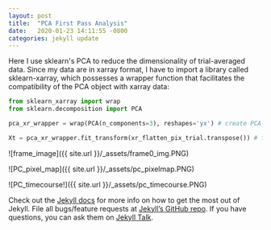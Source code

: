 ```yaml
---
layout: post
title:  "PCA First Pass Analysis"
date:   2020-01-23 14:11:55 -0800
categories: jekyll update
---
```


Here I use sklearn's PCA to reduce the dimensionality of trial-averaged data. Since my data are in xarray format, I have to import a library called sklearn-xarray, which
possesses a wrapper function that facilitates the compatibility of the PCA object with xarray data:

```python
from sklearn_xarray import wrap
from sklearn.decomposition import PCA

pca_xr_wrapper = wrap(PCA(n_components=3), reshapes='yx') # create PCA object and specify dimension to perform PCA on

Xt = pca_xr_wrapper.fit_transform(xr_flatten_pix_trial.transpose()) # fit/transform estimator; transpose to apply PCA on pixels
```

![frame_image]({{ site.url }}/_assets/frame0_img.PNG)

![PC_pixel_map]({{ site.url }}/_assets/pc_pixelmap.PNG)

![PC_timecourse!]({{ site.url }}/_assets/pc_timecourse.PNG)

Check out the [Jekyll docs][jekyll-docs] for more info on how to get the most out of Jekyll. File all bugs/feature requests at [Jekyll’s GitHub repo][jekyll-gh]. If you have questions, you can ask them on [Jekyll Talk][jekyll-talk].

[jekyll-docs]: https://jekyllrb.com/docs/home
[jekyll-gh]:   https://github.com/jekyll/jekyll
[jekyll-talk]: https://talk.jekyllrb.com/
